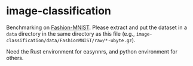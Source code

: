 # image-classification

Benchmarking on [Fashion-MNIST](https://github.com/zalandoresearch/fashion-mnist). Please extract and put the dataset in a `data` directory in the same directory as this file (e.g., `image-classification/data/FashionMNIST/raw/*-ubyte.gz`).

Need the Rust environment for easynnrs, and python environment for others.